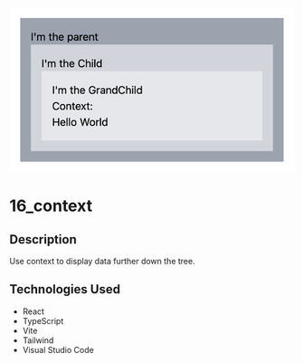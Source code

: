 ![Screenshot](./public/screenshot.png)
# 16_context

## Description

Use context to display data further down the tree.

## Technologies Used

- React
- TypeScript
- Vite
- Tailwind
- Visual Studio Code


